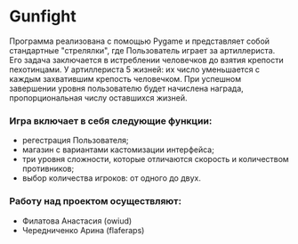 # Gunfight
Программа реализована с помощью Pygame и представляет собой стандартные "стрелялки", где Пользователь играет за артиллериста. Его задача заключается в истреблении человечков до взятия крепости пехотинцами. У артиллериста 5 жизней: их число уменьшается с каждым захватившим крепость человечком. При успешном завершении уровня пользователю будет начислена награда, пропорциональная числу оставшихся жизней.
### Игра включает в себя следующие функции:
* регестрация Пользователя;
* магазин с вариантами кастомизации интерфейса;
* три уровня сложности, которые отличаются скорость и количеством противников;
* выбор количества игроков: от одного до двух.
### Работу над проектом осуществляют:
* Филатова Анастасия (owiud)
* Чередниченко Арина (flaferaps)
